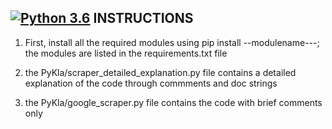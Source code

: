 [![Python 3.6](https://img.shields.io/badge/python-3.6-blue.svg)](https://www.python.org/downloads/release/python-360/)
INSTRUCTIONS
------------

1. First, install all the required modules using pip install --modulename---; the modules are listed in the requirements.txt file

2. the PyKla/scraper_detailed_explanation.py file contains a detailed explanation of the code through commments and doc strings

3. the PyKla/google_scraper.py file contains the code with brief comments only
